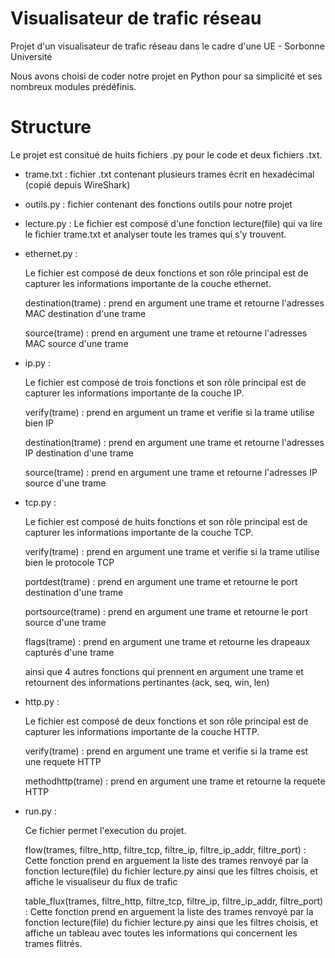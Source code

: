 # Visualisateur de trafic réseau
Projet d'un visualisateur de trafic réseau dans le cadre d'une UE - Sorbonne Université  

Nous avons choisi de coder notre projet en Python pour sa simplicité et ses nombreux modules prédéfinis. 
# Structure 
Le projet est consitué de huits fichiers .py pour le code et deux fichiers .txt.

  - trame.txt : fichier .txt contenant plusieurs trames écrit en hexadécimal (copié depuis WireShark)


  - outils.py : fichier contenant des fonctions outils pour notre projet

  - lecture.py : 
    Le fichier est composé d'une fonction lecture(file) qui va lire le fichier trame.txt et analyser toute les trames qui s'y trouvent.
    

  - ethernet.py :
       
    Le fichier est composé de deux fonctions et son rôle principal est de capturer les informations importante de la couche ethernet.
        
    destination(trame) : prend en argument une trame et retourne l'adresses MAC destination d'une trame 

    source(trame) : prend en argument une trame et retourne l'adresses MAC source d'une trame 
 
  - ip.py :
     
    Le fichier est composé de trois fonctions et son rôle principal est de capturer les informations importante de la couche IP.

    verify(trame) : prend en argument un trame et verifie si la trame utilise bien IP
        
    destination(trame) : prend en argument une trame et retourne l'adresses IP destination d'une trame 

    source(trame) : prend en argument une trame et retourne l'adresses IP source d'une trame 

  - tcp.py :
       
    Le fichier est composé de huits fonctions et son rôle principal est de capturer les informations importante de la couche TCP.

    verify(trame) : prend en argument une trame et verifie si la trame utilise bien le protocole TCP
       
    portdest(trame) : prend en argument une trame et retourne le port destination d'une trame 

    portsource(trame) : prend en argument une trame et retourne le port source d'une trame 

    flags(trame) : prend en argument une trame et retourne les drapeaux capturés d'une trame

    ainsi que 4 autres fonctions qui prennent en argument une trame et retournent des informations pertinantes (ack, seq, win, len)

  - http.py :
       
    Le fichier est composé de deux fonctions et son rôle principal est de capturer les informations importante de la couche HTTP.
        
    verify(trame) : prend en argument une trame et verifie si la trame est une requete HTTP

    methodhttp(trame) : prend en argument une trame et retourne la requete HTTP

  - run.py :

    Ce fichier permet l'execution du projet.
    
    flow(trames, filtre_http, filtre_tcp, filtre_ip, filtre_ip_addr, filtre_port) : 
        Cette fonction prend en arguement la liste des trames renvoyé par la fonction lecture(file) du fichier lecture.py ainsi que les filtres choisis, et affiche le visualiseur du flux de trafic
    
    table_flux(trames, filtre_http, filtre_tcp, filtre_ip, filtre_ip_addr, filtre_port) : 
        Cette fonction prend en arguement la liste des trames renvoyé par la fonction lecture(file) du fichier lecture.py ainsi que les filtres choisis, et affiche un tableau avec toutes les informations qui concernent les trames flitrés. 
    
      
      
      
     
      
      